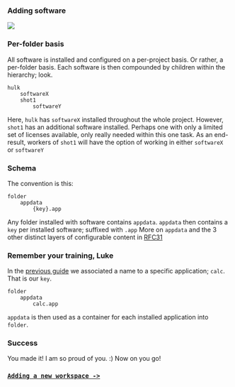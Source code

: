 ### Adding software

![](https://dl.dropbox.com/s/lhz9qa3qlmmheue/videoplaceholder.png)

### Per-folder basis

All software is installed and configured on a per-project basis. Or rather, a per-folder basis. Each software is then compounded by children within the hierarchy; look.

```
hulk
	softwareX
	shot1
		softwareY
```

Here, `hulk` has `softwareX` installed throughout the whole project. However, `shot1` has an additional software installed. Perhaps one with only a limited set of licenses available, only really needed within this one task. As an end-result, workers of `shot1` will have the option of working in either `softwareX` or `softwareY`

### Schema

The convention is this:

```
folder
	appdata
		{key}.app
```

Any folder installed with software contains `appdata`. `appdata` then contains a `key` per installed software; suffixed with `.app` More on `appdata` and the 3 other distinct layers of configurable content in [RFC31][]

### Remember your training, Luke

In the [previous guide](../registering-software) we associated a name to a specific application; `calc`. That is our `key`.

```
folder
	appdata
		calc.app
```

`appdata` is then used as a container for each installed application into `folder`.

### Success

You made it! I am so proud of you. :) Now on you go!

### [`Adding a new workspace ->`](../adding-new-workspace)

[RFC31]: http://rfc.abstractfactory.io/spec/31/